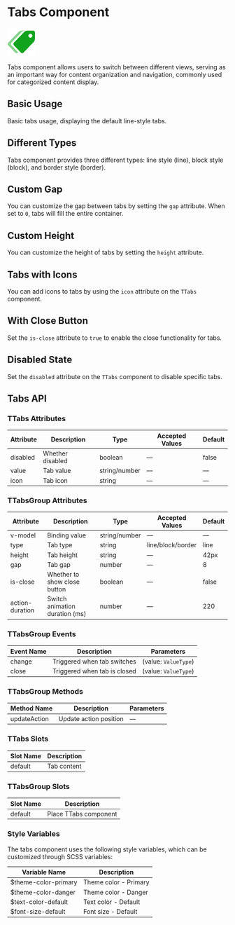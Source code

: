 <script setup lang="ts">
import tabsBasic from '../examples/tabs/basic.vue'
import tabsType from '../examples/tabs/type.vue'
import tabsGap from '../examples/tabs/gap.vue'
import tabsHeight from '../examples/tabs/height.vue'
import tabsIcon from '../examples/tabs/icon.vue'
import tabsClose from '../examples/tabs/close.vue'
import tabsDisabled from '../examples/tabs/disabled.vue'
</script>

# Tabs Component

![Tabs Component](/components/tabs.png)

Tabs component allows users to switch between different views, serving as an important way for content organization and navigation, commonly used for categorized content display.

## Basic Usage

Basic tabs usage, displaying the default line-style tabs.

<demo :component="tabsBasic" name="tabs" examples="basic" />

## Different Types

Tabs component provides three different types: line style (line), block style (block), and border style (border).

<demo :component="tabsType" name="tabs" examples="type" />

## Custom Gap

You can customize the gap between tabs by setting the `gap` attribute. When set to `0`, tabs will fill the entire container.

<demo :component="tabsGap" name="tabs" examples="gap" />

## Custom Height

You can customize the height of tabs by setting the `height` attribute.

<demo :component="tabsHeight" name="tabs" examples="height" />

## Tabs with Icons

You can add icons to tabs by using the `icon` attribute on the `TTabs` component.

<demo :component="tabsIcon" name="tabs" examples="icon" />

## With Close Button

Set the `is-close` attribute to `true` to enable the close functionality for tabs.

<demo :component="tabsClose" name="tabs" examples="close" />

## Disabled State

Set the `disabled` attribute on the `TTabs` component to disable specific tabs.

<demo :component="tabsDisabled" name="tabs" examples="disabled" />

## Tabs API

### TTabs Attributes

| Attribute | Description      | Type          | Accepted Values | Default |
| --------- | ---------------- | ------------- | --------------- | ------- |
| disabled  | Whether disabled | boolean       | —               | false   |
| value     | Tab value        | string/number | —               | —       |
| icon      | Tab icon         | string        | —               | —       |

### TTabsGroup Attributes

| Attribute       | Description                    | Type          | Accepted Values   | Default |
| --------------- | ------------------------------ | ------------- | ----------------- | ------- |
| v-model         | Binding value                  | string/number | —                 | —       |
| type            | Tab type                       | string        | line/block/border | line    |
| height          | Tab height                     | string        | —                 | 42px    |
| gap             | Tab gap                        | number        | —                 | 8       |
| is-close        | Whether to show close button   | boolean       | —                 | false   |
| action-duration | Switch animation duration (ms) | number        | —                 | 220     |

### TTabsGroup Events

| Event Name | Description                    | Parameters           |
| ---------- | ------------------------------ | -------------------- |
| change     | Triggered when tab switches    | (value: `ValueType`) |
| close      | Triggered when tab is closed   | (value: `ValueType`) |

### TTabsGroup Methods

| Method Name   | Description     | Parameters |
| ------------- | --------------- | ---------- |
| updateAction  | Update action position | —  |

### TTabs Slots

| Slot Name | Description  |
| --------- | ------------ |
| default   | Tab content  |

### TTabsGroup Slots

| Slot Name | Description           |
| --------- | --------------------- |
| default   | Place TTabs component |

### Style Variables

The tabs component uses the following style variables, which can be customized through SCSS variables:

| Variable Name         | Description           |
| --------------------- | --------------------- |
| $theme-color-primary  | Theme color - Primary |
| $theme-color-danger   | Theme color - Danger  |
| $text-color-default   | Text color - Default  |
| $font-size-default    | Font size - Default   | 
 